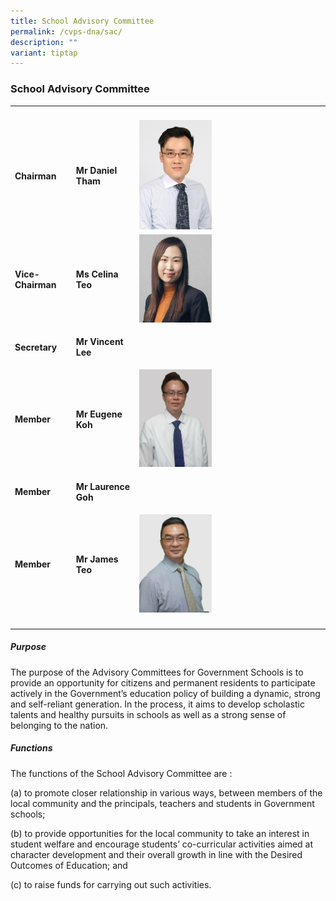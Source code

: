 ```yaml
---
title: School Advisory Committee
permalink: /cvps-dna/sac/
description: ""
variant: tiptap
---
```

<h3><strong>School Advisory Committee</strong></h3><table><tbody><tr><th rowspan="1" colspan="1"><p></p></th><th rowspan="1" colspan="1"><p></p></th><th rowspan="1" colspan="1"><p></p></th></tr><tr><td rowspan="1" colspan="1"><p><strong>Chairman</strong></p></td><td rowspan="1" colspan="1"><p><strong>Mr Daniel Tham</strong></p></td><td rowspan="1" colspan="1"><div class="isomer-image-wrapper"><img style="width: 40%;" height="auto" width="100%" src="/images/sac2.jpg"></div></td></tr><tr><td rowspan="1" colspan="1"><p><strong>Vice-Chairman</strong></p></td><td rowspan="1" colspan="1"><p><strong>Ms Celina Teo</strong></p></td><td rowspan="1" colspan="1"><div class="isomer-image-wrapper"><img style="width: 40%;" height="auto" width="100%" src="/images/sac4.jpg"></div></td></tr><tr><td rowspan="1" colspan="1"><p><strong>Secretary</strong></p></td><td rowspan="1" colspan="1"><p><strong>Mr Vincent Lee</strong></p><p></p></td><td rowspan="1" colspan="1"><div class="isomer-image-wrapper"><img style="width: 40%;" height="auto" width="100%" alt="" src="/images/2024 Photos (SL &amp; SAC)/Mr_Vincent_Lee.png"></div></td></tr><tr><td rowspan="1" colspan="1"><p><strong>Member</strong></p></td><td rowspan="1" colspan="1"><p><strong>Mr Eugene Koh</strong></p></td><td rowspan="1" colspan="1"><div class="isomer-image-wrapper"><img style="width: 40%;" height="auto" width="100%" alt="" src="/images/2024 Photos (SL &amp; SAC)/Mr_Eugene_Koh1.png"></div></td></tr><tr><td rowspan="1" colspan="1"><p><strong>Member</strong></p></td><td rowspan="1" colspan="1"><p><strong>Mr Laurence Goh</strong></p></td><td rowspan="1" colspan="1"><div class="isomer-image-wrapper"><img style="width: 40%;" height="auto" width="100%" alt="" src="/images/2024 Photos (SL &amp; SAC)/Mr_Laurence_Goh2.png"></div></td></tr><tr><td rowspan="1" colspan="1"><p><strong>Member</strong></p></td><td rowspan="1" colspan="1"><p><strong>Mr James Teo</strong></p></td><td rowspan="1" colspan="1"><div class="isomer-image-wrapper"><img style="width: 40%;" height="auto" width="100%" alt="" src="/images/2024 Photos (SL &amp; SAC)/Mr_James_Teo1.png"></div></td></tr><tr><td rowspan="1" colspan="1"><p></p></td><td rowspan="1" colspan="1"><p></p></td><td rowspan="1" colspan="1"><p></p></td></tr></tbody></table><h5><strong>Purpose</strong></h5><p>The purpose of the Advisory Committees for Government Schools is to provide an opportunity for citizens and permanent residents to participate actively in the Government’s education policy of building a dynamic, strong and self-reliant generation. In the process, it aims to develop scholastic talents and healthy pursuits in schools as well as a strong sense of belonging to the nation.</p><h5><strong>Functions</strong></h5><p>The functions of the School Advisory Committee are :</p><p>(a) to promote closer relationship in various ways, between members of the local community and the principals, teachers and students in Government schools;</p><p>(b) to provide opportunities for the local community to take an interest in student welfare and encourage students’ co-curricular activities aimed at character development and their overall growth in line with the Desired Outcomes of Education; and</p><p>(c) to raise funds for carrying out such activities.</p>